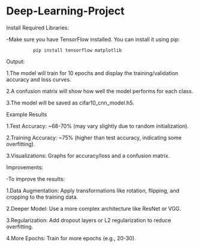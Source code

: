 # Deep-Learning-Project

Install Required Libraries:

-Make sure you have TensorFlow installed. You can install it using pip:

              pip install tensorflow matplotlib



Output:

1.The model will train for 10 epochs and display the training/validation accuracy and loss curves.

2.A confusion matrix will show how well the model performs for each class.

3.The model will be saved as cifar10_cnn_model.h5.



Example Results

1.Test Accuracy: ~68-70% (may vary slightly due to random initialization).

2.Training Accuracy: ~75% (higher than test accuracy, indicating some overfitting).

3.Visualizations: Graphs for accuracy/loss and a confusion matrix.



Improvements:

-To improve the results:

1.Data Augmentation: Apply transformations like rotation, flipping, and cropping to the training data.

2.Deeper Model: Use a more complex architecture like ResNet or VGG.

3.Regularization: Add dropout layers or L2 regularization to reduce overfitting.

4.More Epochs: Train for more epochs (e.g., 20-30).
